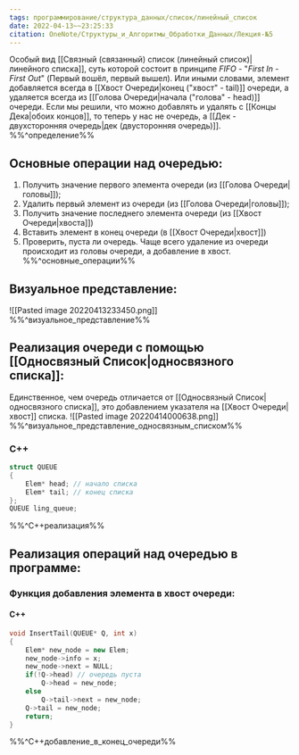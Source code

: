 ```yaml
---
tags: программирование/структура_данных/список/линейный_список
date: 2022-04-13~~23:25:33
citation: OneNote/Структуры_и_Алгоритмы_Обработки_Данных/Лекция-№5
---
```

Особый вид [[Связный (связанный) список (линейный список)|линейного списка]], суть которой состоит в принципе $FIFO$ - "$First$ $In$ - $First$ $Out$" (Первый вошёл, первый вышел).
Или иными словами, элемент добавляется всегда в [[Хвост Очереди|конец ("хвост" - tail)]] очереди, а удаляется всегда из [[Голова Очереди|начала ("голова" - head)]] очереди.
Если мы решили, что можно добавлять и удалять с [[Концы Дека|обоих концов]], то теперь у нас не очередь, а [[Дек - двухсторонняя очередь|дек (двусторонняя очередь)]].
%%^определение%%

## Основные операции над очередью:
1) Получить значение первого элемента очереди (из [[Голова Очереди|головы]]);
2) Удалить первый элемент из очереди (из [[Голова Очереди|головы]]);
3) Получить значение последнего элемента очереди (из [[Хвост Очереди|хвоста]])
4) Вставить элемент в конец очереди (в [[Хвост Очереди|хвост]])
5) Проверить, пуста ли очередь.
Чаще всего удаление из очереди происходит из головы очереди, а добавление в хвост.
%%^основные_операции%%

## Визуальное представление:
![[Pasted image 20220413233450.png]]
%%^визуальное_представление%%

## Реализация очереди с помощью [[Односвязный Список|односвязного списка]]:
Единственное, чем очередь отличается от [[Односвязный Список|односвязного списка]], это добавлением указателя на [[Хвост Очереди|хвост]] списка.
![[Pasted image 20220414000638.png]]
%%^визуальное_представление_односвязным_списком%%

### C++
```cpp
struct QUEUE
{
	Elem* head; // начало списка
	Elem* tail; // конец списка
};
QUEUE ling_queue;
```
%%^C++реализация%%

## Реализация операций над очередью в программе:

### Функция добавления элемента в хвост очереди:

#### C++
```cpp
void InsertTail(QUEUE* Q, int x)
{
	Elem* new_node = new Elem;
	new_node->info = x;
	new_node->next = NULL;
	if(!Q->head) // очередь пуста
		Q->head = new_node;
	else
		Q->tail->next = new_node;
	Q->tail = new_node;
	return;
}
```
%%^C++добавление_в_конец_очереди%%